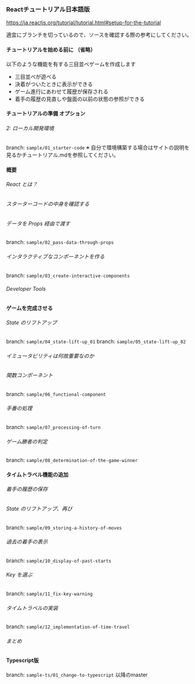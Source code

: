 ### Reactチュートリアル日本語版
https://ja.reactjs.org/tutorial/tutorial.html#setup-for-the-tutorial


適宜にブランチを切っているので、ソースを確認する際の参考にしてください。

#### チュートリアルを始める前に （省略）
以下のような機能を有する三目並べゲームを作成します
- 三目並べが遊べる
- 決着がついたときに表示ができる
- ゲーム進行にあわせて履歴が保存される
- 着手の履歴の見直しや盤面の以前の状態の参照ができる

#### チュートリアルの準備 オプション
###### 2: ローカル開発環境
branch: `sample/01_starter-code`
※ 自分で環境構築する場合はサイトの説明を見るかチュートリアル.mdを参照してください。

#### 概要
###### React とは？
###### スターターコードの中身を確認する
###### データを Props 経由で渡す
branch: `sample/02_pass-data-through-props`
###### インタラクティブなコンポーネントを作る
branch: `sample/03_create-interactive-components`
###### Developer Tools

#### ゲームを完成させる
###### State のリフトアップ
branch: `sample/04_state-lift-up_01`
branch: `sample/05_state-lift-up_02`
###### イミュータビリティは何故重要なのか
###### 関数コンポーネント
branch: `sample/06_functional-component`
###### 手番の処理
branch: `sample/07_processing-of-turn`
###### ゲーム勝者の判定
branch: `sample/08_determination-of-the-game-winner`

#### タイムトラベル機能の追加
###### 着手の履歴の保存
###### State のリフトアップ、再び
branch: `sample/09_storing-a-history-of-moves`
###### 過去の着手の表示
branch: `sample/10_display-of-past-starts`
###### Key を選ぶ
branch: `sample/11_fix-key-warning`
###### タイムトラベルの実装
branch: `sample/12_implementation-of-time-travel`
###### まとめ


#### Typescript版
branch: `sample-ts/01_change-to-typescript` 以降のmaster
